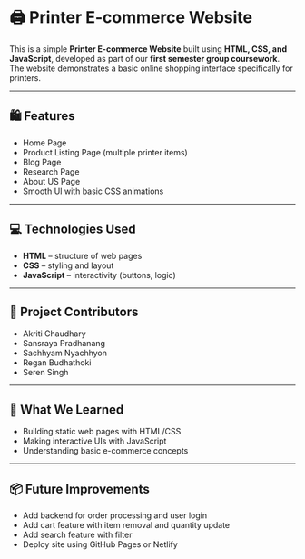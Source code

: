 
# 🖨️ Printer E-commerce Website

This is a simple **Printer E-commerce Website** built using **HTML, CSS, and JavaScript**, developed as part of our **first semester group coursework**. The website demonstrates a basic online shopping interface specifically for printers.

---

## 🛍️ Features

-  Home Page
-  Product Listing Page (multiple printer items)
-  Blog Page
-  Research Page
-  About US Page
-  Smooth UI with basic CSS animations

---

## 💻 Technologies Used

- **HTML** – structure of web pages  
- **CSS** – styling and layout  
- **JavaScript** – interactivity (buttons, logic)

---

## 👥 Project Contributors

- Akriti Chaudhary  
- Sansraya Pradhanang  
- Sachhyam Nyachhyon
- Regan Budhathoki
- Seren Singh

---

## 🧠 What We Learned

- Building static web pages with HTML/CSS
- Making interactive UIs with JavaScript
- Understanding basic e-commerce concepts

---

## 📦 Future Improvements

- Add backend for order processing and user login
- Add cart feature with item removal and quantity update
- Add search feature with filter
- Deploy site using GitHub Pages or Netlify

